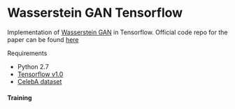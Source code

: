 # Wasserstein GAN Tensorflow
Implementation of [Wasserstein GAN](https://arxiv.org/abs/1701.07875) in Tensorflow. Official code repo for
the paper can be found [here](https://github.com/martinarjovsky/WassersteinGAN)

Requirements
* Python 2.7
* [Tensorflow v1.0](https://www.tensorflow.org/)
* [CelebA dataset](https://www.dropbox.com/sh/8oqt9vytwxb3s4r/AADIKlz8PR9zr6Y20qbkunrba/Img/img_align_celeba.zip)

#### Training

